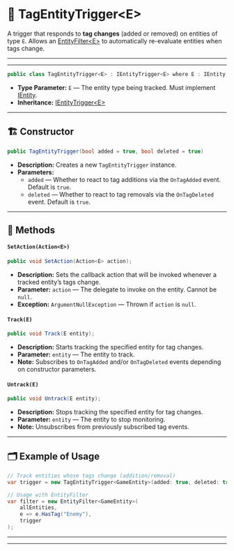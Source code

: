 # 🧩 TagEntityTrigger\<E>

A trigger that responds to **tag changes** (added or removed) on entities of type `E`. Allows
an [EntityFilter\<E>](EntityFilter%601.md) to automatically re-evaluate entities when tags change.

---

---


```csharp
public class TagEntityTrigger<E> : IEntityTrigger<E> where E : IEntity
```

- **Type Parameter:** `E` — The entity type being tracked. Must implement [IEntity](../Entities/IEntity.md).
- **Inheritance:** [IEntityTrigger\<E>](IEntityTrigger%601.md)

---

## 🏗️ Constructor

```csharp
public TagEntityTrigger(bool added = true, bool deleted = true)
```

- **Description:** Creates a new `TagEntityTrigger` instance.
- **Parameters:**
    - `added` — Whether to react to tag additions via the `OnTagAdded` event. Default is `true`.
    - `deleted` — Whether to react to tag removals via the `OnTagDeleted` event. Default is `true`.

---

## 🏹 Methods

#### `SetAction(Action<E>)`

```csharp
public void SetAction(Action<E> action);
```

- **Description:** Sets the callback action that will be invoked whenever a tracked entity’s tags change.
- **Parameter:** `action` — The delegate to invoke on the entity. Cannot be `null`.
- **Exception:** `ArgumentNullException` — Thrown if `action` is `null`.

#### `Track(E)`

```csharp
public void Track(E entity);
```

- **Description:** Starts tracking the specified entity for tag changes.
- **Parameter:** `entity` — The entity to track.
- **Note:** Subscribes to `OnTagAdded` and/or `OnTagDeleted` events depending on constructor parameters.

#### `Untrack(E)`

```csharp
public void Untrack(E entity);
```

- **Description:** Stops tracking the specified entity for tag changes.
- **Parameter:** `entity` — The entity to stop monitoring.
- **Note:** Unsubscribes from previously subscribed tag events.

---

## 🗂 Example of Usage

```csharp
// Track entities whose tags change (addition/removal)
var trigger = new TagEntityTrigger<GameEntity>(added: true, deleted: true);

// Usage with EntityFilter
var filter = new EntityFilter<GameEntity>(
    allEntities,
    e => e.HasTag("Enemy"),
    trigger
);
```


---


---
